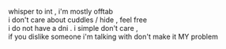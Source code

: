 <img scr="https://files.catbox.moe/dsgdrg.png">
<p>
  whisper to int , i'm mostly offtab <br>
  i don't care about cuddles / hide , feel free <br>
  i do not have a dni . i simple don't care , <br>
  if you dislike someone i'm talking with don't make it MY problem <br>
</p>
